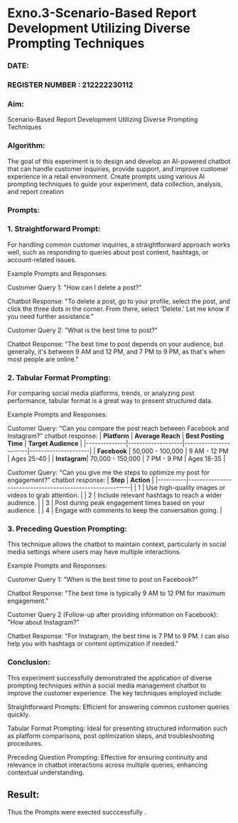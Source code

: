 # Exno.3-Scenario-Based Report Development Utilizing Diverse Prompting Techniques
### DATE:                                                                            
### REGISTER NUMBER : 212222230112

### Aim: 
Scenario-Based Report Development Utilizing Diverse Prompting Techniques

### Algorithm:  
The goal of this experiment is to design and develop an AI-powered chatbot that can handle customer inquiries, provide support, and improve customer experience in a retail environment. Create prompts using various AI prompting techniques to guide your experiment, data collection, analysis, and report creation

### Prompts:
### 1. Straightforward Prompt:
For handling common customer inquiries, a straightforward approach works well, such as responding to queries about post content, hashtags, or account-related issues.

Example Prompts and Responses:

Customer Query 1: "How can I delete a post?"

Chatbot Response: "To delete a post, go to your profile, select the post, and click the three dots in the corner. From there, select 'Delete.' Let me know if you need further assistance."

Customer Query 2: "What is the best time to post?"

Chatbot Response: "The best time to post depends on your audience, but generally, it's between 9 AM and 12 PM, and 7 PM to 9 PM, as that's when most people are online."

### 2. Tabular Format Prompting:
For comparing social media platforms, trends, or analyzing post performance, tabular format is a great way to present structured data.

Example Prompts and Responses:

Customer Query: "Can you compare the post reach between Facebook and Instagram?"
chatbot response:
\| **Platform** | **Average Reach** | **Best Posting Time** | **Target Audience** |
\|--------------|-------------------|-----------------------|---------------------|
\| **Facebook** | 50,000 - 100,000  | 9 AM - 12 PM          | Ages 25-40          |
\| **Instagram**| 70,000 - 150,000  | 7 PM - 9 PM           | Ages 18-35          |



Customer Query: "Can you give me the steps to optimize my post for engagement?"
chatbot response:
\| **Step** | **Action**                                               |
\|----------|----------------------------------------------------------|
\| 1        | Use high-quality images or videos to grab attention.      |
\| 2        | Include relevant hashtags to reach a wider audience.      |
\| 3        | Post during peak engagement times based on your audience. |
\| 4        | Engage with comments to keep the conversation going.      |



### 3. Preceding Question Prompting:
This technique allows the chatbot to maintain context, particularly in social media settings where users may have multiple interactions.

Example Prompts and Responses:

Customer Query 1: "When is the best time to post on Facebook?"

Chatbot Response: "The best time is typically 9 AM to 12 PM for maximum engagement."

Customer Query 2 (Follow-up after providing information on Facebook): "How about Instagram?"

Chatbot Response: "For Instagram, the best time is 7 PM to 9 PM. I can also help you with hashtags or content optimization if needed."
### Conclusion:
This experiment successfully demonstrated the application of diverse prompting techniques within a social media management chatbot to improve the customer experience. The key techniques employed include:

Straightforward Prompts: Efficient for answering common customer queries quickly.

Tabular Format Prompting: Ideal for presenting structured information such as platform comparisons, post optimization steps, and troubleshooting procedures.

Preceding Question Prompting: Effective for ensuring continuity and relevance in chatbot interactions across multiple queries, enhancing contextual understanding.
## Result:
Thus the Prompts were exected succcessfully .

